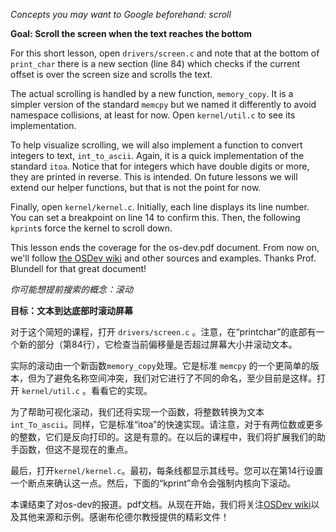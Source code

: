 *Concepts you may want to Google beforehand: scroll*

**Goal: Scroll the screen when the text reaches the bottom**

For this short lesson, open `drivers/screen.c` and note that at the bottom of `print_char` there is a new section (line 84) which checks if the current offset is over the screen size and scrolls the text.

The actual scrolling is handled by a new function, `memory_copy`. It is a simpler version of the standard `memcpy` but we named it differently to avoid namespace collisions, at least for now. Open `kernel/util.c` to see its implementation.

To help visualize scrolling, we will also implement a function to convert integers to text, `int_to_ascii`. Again, it is a quick implementation of the standard `itoa`. Notice that for integers which have double digits or more, they are printed in reverse. This is intended. On future lessons we will extend our helper functions, but that is not the point for now.

Finally, open `kernel/kernel.c`. Initially, each line displays its line number. You can set a breakpoint on line 14 to confirm this. Then, the following `kprint`s force the kernel to scroll down.

This lesson ends the coverage for the os-dev.pdf document. From now on, we'll follow [the OSDev wiki](http://wiki.osdev.org/Meaty_Skeleton) and other sources and examples. Thanks Prof. Blundell for that great document!

*你可能想提前搜索的概念：滚动*


**目标：文本到达底部时滚动屏幕**


对于这个简短的课程，打开 `drivers/screen.c` 。注意，在“printchar”的底部有一个新的部分（第84行），它检查当前偏移量是否超过屏幕大小并滚动文本。


实际的滚动由一个新函数`memory_copy`处理。它是标准 `memcpy` 的一个更简单的版本，但为了避免名称空间冲突，我们对它进行了不同的命名，至少目前是这样。打开 `kernel/util.c` 。看看它的实现。


为了帮助可视化滚动，我们还将实现一个函数，将整数转换为文本`int_To_ascii`。同样，它是标准“itoa”的快速实现。请注意，对于有两位数或更多的整数，它们是反向打印的。这是有意的。在以后的课程中，我们将扩展我们的助手函数，但这不是现在的重点。


最后，打开`kernel/kernel.c`。最初，每条线都显示其线号。您可以在第14行设置一个断点来确认这一点。然后，下面的“kprint”命令会强制内核向下滚动。


本课结束了对os-dev的报道。pdf文档。从现在开始，我们将关注[OSDev wiki](http://wiki.osdev.org/Meaty_Skeleton)以及其他来源和示例。感谢布伦德尔教授提供的精彩文件！